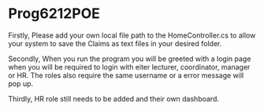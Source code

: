 # Prog6212POE

Firstly,
Please add your own local file path to the HomeController.cs to allow your system to save the Claims as text files in your desired folder.

Secondly,
When you run the program you will be greeted with a login page when you will be required to login with eiter lecturer, coordinator, manager or HR. The roles also require the same username or a error message will pop up.

Thirdly, 
HR role still needs to be added and their own dashboard.
